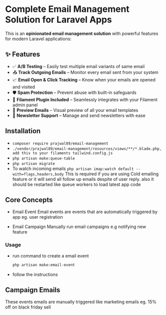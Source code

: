 # Complete Email Management Solution for Laravel Apps

This is an **opinionated email management solution** with powerful features for modern Laravel applications:

## ✨ Features

- ✅ **A/B Testing** – Easily test multiple email variants of same email
- 📤 **Track Outgoing Emails** – Monitor every email sent from your system  
- 📈 **Email Open & Click Tracking** – Know when your emails are opened and visited  
- 🛡️ **Spam Protection** – Prevent abuse with built-in safeguards  
- 🧩 **Filament Plugin Included** – Seamlessly integrates with your Filament admin panel  
- 👀 **Preview Emails** – Visual preview of all your email templates  
- 📰 **Newsletter Support** – Manage and send newsletters with ease

## Installation

- `composer require prajwal89/email-management`
- `./vendor/prajwal89/email-management/resources/views/**/*.blade.php, add this to your filaments tailwind.config.js`
- `php artisan make:queue-table`
- `php artisan migrate`
- To watch incoming emails `php artisan imap:watch default --with=flags,headers,body` This is required if you are using Cold emailing feature or it will send all follow up emails despite of user reply. also it should be restarted like queue workers to load latest app code

## Core Concepts

- Email Event
   Email events are events that are automatically triggered by app eg. user registration

- Email Campaign
   Manually run email campaigns e.g notifying new feature

### Usage

- run command to create a email event
  
  ```bash
  php artisan make:email-event
  ```
  
- follow the instructions

## Campaign Emails

These events emails are manually triggered like marketing emails eg. 15% off on black friday sell
